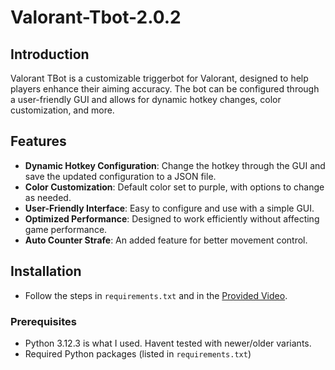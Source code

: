 # Valorant-Tbot-2.0.2


## Introduction

Valorant TBot is a customizable triggerbot for Valorant, designed to help players enhance their aiming accuracy. The bot can be configured through a user-friendly GUI and allows for dynamic hotkey changes, color customization, and more.

## Features

- **Dynamic Hotkey Configuration**: Change the hotkey through the GUI and save the updated configuration to a JSON file.
- **Color Customization**: Default color set to purple, with options to change as needed.
- **User-Friendly Interface**: Easy to configure and use with a simple GUI.
- **Optimized Performance**: Designed to work efficiently without affecting game performance.
- **Auto Counter Strafe**: An added feature for better movement control.

## Installation

- Follow the steps in `requirements.txt` and in the [Provided Video](https://streamable.com/ejcrsw).

### Prerequisites

- Python 3.12.3 is what I used. Havent tested with newer/older variants.
- Required Python packages (listed in `requirements.txt`)
